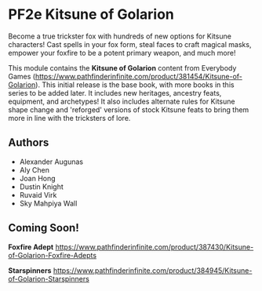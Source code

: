 # PF2e Kitsune of Golarion

Become a true trickster fox with hundreds of new options for Kitsune characters! Cast spells in your fox form, steal faces to craft magical masks, empower your foxfire to be a potent primary weapon, and much more!

This module contains the **Kitsune of Golarion** content from Everybody Games (https://www.pathfinderinfinite.com/product/381454/Kitsune-of-Golarion). This initial release is the base book, with more books in this series to be added later. It includes new heritages, ancestry feats, equipment, and archetypes! It also includes alternate rules for Kitsune shape change and 'reforged' versions of stock Kitsune feats to bring them more in line with the tricksters of lore.

## Authors

- Alexander Augunas
- Aly Chen
- Joan Hong
- Dustin Knight
- Ruvaid Virk
- Sky Mahpiya Wall

## Coming Soon!

**Foxfire Adept** https://www.pathfinderinfinite.com/product/387430/Kitsune-of-Golarion-Foxfire-Adepts

**Starspinners** https://www.pathfinderinfinite.com/product/384945/Kitsune-of-Golarion-Starspinners